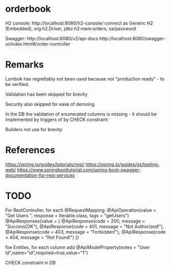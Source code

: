 # orderbook


H2 console: http://localhost:8080/h2-console/ connect as Generic H2 (Embedded), org.h2.Driver, jdbc:h2:mem:orders, sa/password

Swagger: http://localhost:8080/v2/api-docs  http://localhost:8080/swagger-ui/index.html#/order-controller


# Remarks

Lombok has regrettably not been used because not "production ready" - to be verified.

Validation has been skipped for brevity

Security also skipped for ease of demoing

In the DB the validation of enumerated columns is missing - it should be implemented by triggers of by CHECK constraint

Builders not use for brevity  

# References

https://spring.io/guides/tutorials/rest/
https://spring.io/guides/gs/testing-web/
https://www.springboottutorial.com/spring-boot-swagger-documentation-for-rest-services



# TODO

For RestController, for each @RequestMapping:
@ApiOperation(value = "Get Users ", response = Iterable.class, tags = "getUsers")
@ApiResponses(value = { @ApiResponse(code = 200, message = "Success|OK"), @ApiResponse(code = 401, message = "Not Authorized!"),
@ApiResponse(code = 403, message = "Forbidden!"), @ApiResponse(code = 404, message = "Not Found!") })

foe Entities, for each column add
@ApiModelProperty(notes = "User Id",name="id",required=true,value="1")

CHECK constraint in DB

